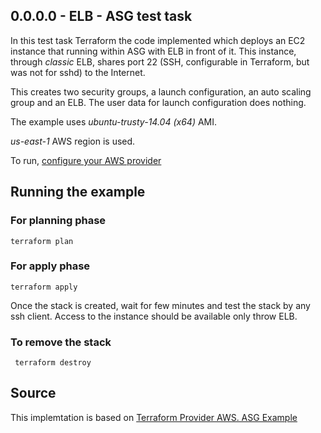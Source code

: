 ## 0.0.0.0 - ELB - ASG test task

In this test task Terraform the code implemented which deploys an EC2 instance that
running within ASG with ELB in front of it. This instance, through *classic* ELB,
shares port 22 (SSH, configurable in Terraform, but was not for sshd) to the Internet.

This creates two security groups, a launch configuration, an auto scaling group and an ELB.
The user data for launch configuration does nothing.

The example uses *ubuntu-trusty-14.04 (x64)* AMI.

*us-east-1* AWS region is used.

To run, [configure your AWS provider](https://www.terraform.io/docs/providers/aws/index.html)

## Running the example

### For planning phase 

```
terraform plan
```

### For apply phase

```
terraform apply
```
Once the stack is created, wait for few minutes and test the stack by any ssh client.
Access to the instance should be available only throw ELB.

### To remove the stack

```
 terraform destroy
```

## Source
This implemtation is based on [Terraform Provider AWS. ASG Example](https://github.com/terraform-providers/terraform-provider-aws/tree/master/examples/asg)
